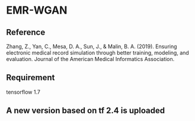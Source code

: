 # EMR-WGAN

## Reference
Zhang, Z., Yan, C., Mesa, D. A., Sun, J., & Malin, B. A. (2019). Ensuring electronic medical record simulation through better training, modeling, and evaluation. Journal of the American Medical Informatics Association.

## Requirement
tensorflow 1.7

## A new version based on tf 2.4 is uploaded
